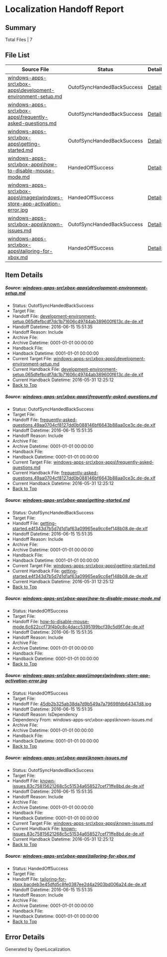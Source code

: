# <a name='report-top'></a> Localization Handoff Report

## Summary
 Total Files | 7

## File List
 Source File | Status | Details 
 ----------- | ------ | ------- 
 [windows-apps-src\xbox-apps\development-environment-setup.md](https://github.com/Microsoft/windows-apps/blob/bdf7a32d2f0673ab6c176a775b805eff2b7cf437/windows-apps-src/xbox-apps/development-environment-setup.md) | OutofSyncHandedBackSuccess | [Details](#d56206f990e7885af4935401356bd3a2ce2cd2923829)
 [windows-apps-src\xbox-apps\frequently-asked-questions.md](https://github.com/Microsoft/windows-apps/blob/bdf7a32d2f0673ab6c176a775b805eff2b7cf437/windows-apps-src/xbox-apps/frequently-asked-questions.md) | OutofSyncHandedBackSuccess | [Details](#34e186049039d5a8366f34e985ad7250ef664f003837)
 [windows-apps-src\xbox-apps\getting-started.md](https://github.com/Microsoft/windows-apps/blob/bdf7a32d2f0673ab6c176a775b805eff2b7cf437/windows-apps-src/xbox-apps/getting-started.md) | OutofSyncHandedBackSuccess | [Details](#b070b6bec350c3c893f934e212b1de743b3498613838)
 [windows-apps-src\xbox-apps\how-to-disable-mouse-mode.md](https://github.com/Microsoft/windows-apps/blob/bdf7a32d2f0673ab6c176a775b805eff2b7cf437/windows-apps-src/xbox-apps/how-to-disable-mouse-mode.md) | HandedOffSuccess | [Details](#bd7780f105f86d7d292c5db2535ad40af07d6e4f3839)
 [windows-apps-src\xbox-apps\images\windows-store-app-activation-error.jpg](https://github.com/Microsoft/windows-apps/blob/bdf7a32d2f0673ab6c176a775b805eff2b7cf437/windows-apps-src/xbox-apps/images/windows-store-app-activation-error.jpg) | HandedOffSuccess | [Details](#45db2b325ab38da7d9b549a7a79698fdb64347d83888)
 [windows-apps-src\xbox-apps\known-issues.md](https://github.com/Microsoft/windows-apps/blob/bdf7a32d2f0673ab6c176a775b805eff2b7cf437/windows-apps-src/xbox-apps/known-issues.md) | OutofSyncHandedBackSuccess | [Details](#9a9180f8d6fcd51808310a7f8fbac986ca9c38173895)
 [windows-apps-src\xbox-apps\tailoring-for-xbox.md](https://github.com/Microsoft/windows-apps/blob/bdf7a32d2f0673ab6c176a775b805eff2b7cf437/windows-apps-src/xbox-apps/tailoring-for-xbox.md) | HandedOffSuccess | [Details](#ef0fef1dd43444771add4ed6d9db1300f8d332103901)

## Item Details
##### <a name='d56206f990e7885af4935401356bd3a2ce2cd2923829'></a> Source: [windows-apps-src\xbox-apps\development-environment-setup.md](https://github.com/Microsoft/windows-apps/blob/bdf7a32d2f0673ab6c176a775b805eff2b7cf437/windows-apps-src/xbox-apps/development-environment-setup.md)
* Status: OutofSyncHandedBackSuccess
* Target File: 
* Handoff File: [development-environment-setup.065dfefbcdf7dc1b71606c49744ab389600f613c.de-de.xlf](https://github.com/Microsoft/WDG.handoff/blob/03feed5159b2549368c576e934b9c1d19950004e/ol-handoff/Microsoft/windows-apps.de-de/master/development-environment-setup.065dfefbcdf7dc1b71606c49744ab389600f613c.de-de.xlf)
* Handoff Datetime: 2016-06-15 15:51:35
* Handoff Reason: Include
* Archive File: 
* Archive Datetime: 0001-01-01 00:00:00
* Handback File: 
* Handback Datetime: 0001-01-01 00:00:00
* Current Target File: [windows-apps-src\xbox-apps\development-environment-setup.md](https://github.com/Microsoft/windows-apps.de-de/blob/bc116d2542b0e55dbcea8b0066b22f4fe390f61b/windows-apps-src/xbox-apps/development-environment-setup.md)
* Current Handback File: [development-environment-setup.065dfefbcdf7dc1b71606c49744ab389600f613c.de-de.xlf](https://github.com/Microsoft/WDG.handback/blob/1c9c9003998bb686554b589e6359b74d3157482b/ol-handback/Microsoft/windows-apps.de-de/master/development-environment-setup.065dfefbcdf7dc1b71606c49744ab389600f613c.de-de.xlf)
* Current Handback Datetime: 2016-05-31 12:25:12
* [Back to Top](#report-top)

##### <a name='34e186049039d5a8366f34e985ad7250ef664f003837'></a> Source: [windows-apps-src\xbox-apps\frequently-asked-questions.md](https://github.com/Microsoft/windows-apps/blob/bdf7a32d2f0673ab6c176a775b805eff2b7cf437/windows-apps-src/xbox-apps/frequently-asked-questions.md)
* Status: OutofSyncHandedBackSuccess
* Target File: 
* Handoff File: [frequently-asked-questions.49aa0704cf8127dd0b088146bf6643b88aa0ce3c.de-de.xlf](https://github.com/Microsoft/WDG.handoff/blob/03feed5159b2549368c576e934b9c1d19950004e/ol-handoff/Microsoft/windows-apps.de-de/master/frequently-asked-questions.49aa0704cf8127dd0b088146bf6643b88aa0ce3c.de-de.xlf)
* Handoff Datetime: 2016-06-15 15:51:35
* Handoff Reason: Include
* Archive File: 
* Archive Datetime: 0001-01-01 00:00:00
* Handback File: 
* Handback Datetime: 0001-01-01 00:00:00
* Current Target File: [windows-apps-src\xbox-apps\frequently-asked-questions.md](https://github.com/Microsoft/windows-apps.de-de/blob/bc116d2542b0e55dbcea8b0066b22f4fe390f61b/windows-apps-src/xbox-apps/frequently-asked-questions.md)
* Current Handback File: [frequently-asked-questions.49aa0704cf8127dd0b088146bf6643b88aa0ce3c.de-de.xlf](https://github.com/Microsoft/WDG.handback/blob/1c9c9003998bb686554b589e6359b74d3157482b/ol-handback/Microsoft/windows-apps.de-de/master/frequently-asked-questions.49aa0704cf8127dd0b088146bf6643b88aa0ce3c.de-de.xlf)
* Current Handback Datetime: 2016-05-31 12:25:12
* [Back to Top](#report-top)

##### <a name='b070b6bec350c3c893f934e212b1de743b3498613838'></a> Source: [windows-apps-src\xbox-apps\getting-started.md](https://github.com/Microsoft/windows-apps/blob/bdf7a32d2f0673ab6c176a775b805eff2b7cf437/windows-apps-src/xbox-apps/getting-started.md)
* Status: OutofSyncHandedBackSuccess
* Target File: 
* Handoff File: [getting-started.e4f343d7b5d7d1d1af63a09965ea9cc6ef148b08.de-de.xlf](https://github.com/Microsoft/WDG.handoff/blob/03feed5159b2549368c576e934b9c1d19950004e/ol-handoff/Microsoft/windows-apps.de-de/master/getting-started.e4f343d7b5d7d1d1af63a09965ea9cc6ef148b08.de-de.xlf)
* Handoff Datetime: 2016-06-15 15:51:35
* Handoff Reason: Include
* Archive File: 
* Archive Datetime: 0001-01-01 00:00:00
* Handback File: 
* Handback Datetime: 0001-01-01 00:00:00
* Current Target File: [windows-apps-src\xbox-apps\getting-started.md](https://github.com/Microsoft/windows-apps.de-de/blob/bc116d2542b0e55dbcea8b0066b22f4fe390f61b/windows-apps-src/xbox-apps/getting-started.md)
* Current Handback File: [getting-started.e4f343d7b5d7d1d1af63a09965ea9cc6ef148b08.de-de.xlf](https://github.com/Microsoft/WDG.handback/blob/1c9c9003998bb686554b589e6359b74d3157482b/ol-handback/Microsoft/windows-apps.de-de/master/getting-started.e4f343d7b5d7d1d1af63a09965ea9cc6ef148b08.de-de.xlf)
* Current Handback Datetime: 2016-05-31 12:25:12
* [Back to Top](#report-top)

##### <a name='bd7780f105f86d7d292c5db2535ad40af07d6e4f3839'></a> Source: [windows-apps-src\xbox-apps\how-to-disable-mouse-mode.md](https://github.com/Microsoft/windows-apps/blob/bdf7a32d2f0673ab6c176a775b805eff2b7cf437/windows-apps-src/xbox-apps/how-to-disable-mouse-mode.md)
* Status: HandedOffSuccess
* Target File: 
* Handoff File: [how-to-disable-mouse-mode.6c622ccf73f4b0c8c4dacc5395199bcf39c5d9f7.de-de.xlf](https://github.com/Microsoft/WDG.handoff/blob/03feed5159b2549368c576e934b9c1d19950004e/ol-handoff/Microsoft/windows-apps.de-de/master/how-to-disable-mouse-mode.6c622ccf73f4b0c8c4dacc5395199bcf39c5d9f7.de-de.xlf)
* Handoff Datetime: 2016-06-15 15:51:35
* Handoff Reason: Include
* Archive File: 
* Archive Datetime: 0001-01-01 00:00:00
* Handback File: 
* Handback Datetime: 0001-01-01 00:00:00
* [Back to Top](#report-top)

##### <a name='45db2b325ab38da7d9b549a7a79698fdb64347d83888'></a> Source: [windows-apps-src\xbox-apps\images\windows-store-app-activation-error.jpg](https://github.com/Microsoft/windows-apps/blob/bdf7a32d2f0673ab6c176a775b805eff2b7cf437/windows-apps-src/xbox-apps/images/windows-store-app-activation-error.jpg)
* Status: HandedOffSuccess
* Target File: 
* Handoff File: [45db2b325ab38da7d9b549a7a79698fdb64347d8.jpg](https://github.com/Microsoft/WDG.handoff/blob/03feed5159b2549368c576e934b9c1d19950004e/ol-handoff/Microsoft/windows-apps.de-de/master/45db2b325ab38da7d9b549a7a79698fdb64347d8.jpg)
* Handoff Datetime: 2016-06-15 15:51:35
* Handoff Reason: IsDependency
* Dependency From: windows-apps-src\xbox-apps\known-issues.md
* Archive File: 
* Archive Datetime: 0001-01-01 00:00:00
* Handback File: 
* Handback Datetime: 0001-01-01 00:00:00
* [Back to Top](#report-top)

##### <a name='9a9180f8d6fcd51808310a7f8fbac986ca9c38173895'></a> Source: [windows-apps-src\xbox-apps\known-issues.md](https://github.com/Microsoft/windows-apps/blob/bdf7a32d2f0673ab6c176a775b805eff2b7cf437/windows-apps-src/xbox-apps/known-issues.md)
* Status: OutofSyncHandedBackSuccess
* Target File: 
* Handoff File: [known-issues.83c75815621268c5c51534a658527cef71ffe8bd.de-de.xlf](https://github.com/Microsoft/WDG.handoff/blob/03feed5159b2549368c576e934b9c1d19950004e/ol-handoff/Microsoft/windows-apps.de-de/master/known-issues.83c75815621268c5c51534a658527cef71ffe8bd.de-de.xlf)
* Handoff Datetime: 2016-06-15 15:51:35
* Handoff Reason: Include
* Archive File: 
* Archive Datetime: 0001-01-01 00:00:00
* Handback File: 
* Handback Datetime: 0001-01-01 00:00:00
* Current Target File: [windows-apps-src\xbox-apps\known-issues.md](https://github.com/Microsoft/windows-apps.de-de/blob/bc116d2542b0e55dbcea8b0066b22f4fe390f61b/windows-apps-src/xbox-apps/known-issues.md)
* Current Handback File: [known-issues.83c75815621268c5c51534a658527cef71ffe8bd.de-de.xlf](https://github.com/Microsoft/WDG.handback/blob/1c9c9003998bb686554b589e6359b74d3157482b/ol-handback/Microsoft/windows-apps.de-de/master/known-issues.83c75815621268c5c51534a658527cef71ffe8bd.de-de.xlf)
* Current Handback Datetime: 2016-05-31 12:25:12
* [Back to Top](#report-top)

##### <a name='ef0fef1dd43444771add4ed6d9db1300f8d332103901'></a> Source: [windows-apps-src\xbox-apps\tailoring-for-xbox.md](https://github.com/Microsoft/windows-apps/blob/bdf7a32d2f0673ab6c176a775b805eff2b7cf437/windows-apps-src/xbox-apps/tailoring-for-xbox.md)
* Status: HandedOffSuccess
* Target File: 
* Handoff File: [tailoring-for-xbox.bacdeb3e45dfd5c8fe0387ee2d4a2903bd006a24.de-de.xlf](https://github.com/Microsoft/WDG.handoff/blob/03feed5159b2549368c576e934b9c1d19950004e/ol-handoff/Microsoft/windows-apps.de-de/master/tailoring-for-xbox.bacdeb3e45dfd5c8fe0387ee2d4a2903bd006a24.de-de.xlf)
* Handoff Datetime: 2016-06-15 15:51:35
* Handoff Reason: Include
* Archive File: 
* Archive Datetime: 0001-01-01 00:00:00
* Handback File: 
* Handback Datetime: 0001-01-01 00:00:00
* [Back to Top](#report-top)


## Error Details

Generated by OpenLocalization.
